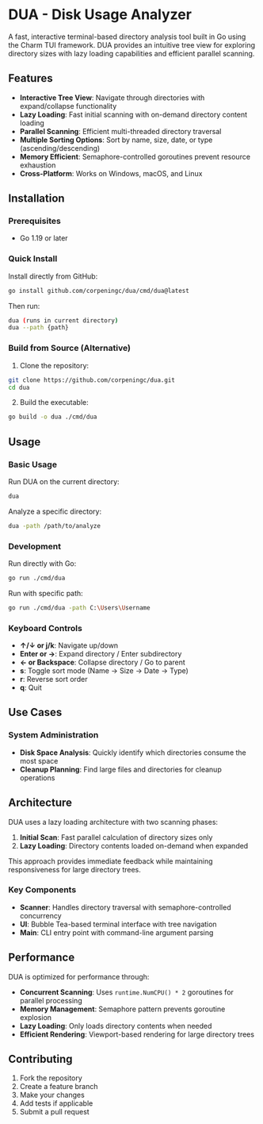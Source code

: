# DUA - Disk Usage Analyzer

A fast, interactive terminal-based directory analysis tool built in Go using the Charm TUI framework. DUA provides an intuitive tree view for exploring directory sizes with lazy loading capabilities and efficient parallel scanning.

## Features

- **Interactive Tree View**: Navigate through directories with expand/collapse functionality
- **Lazy Loading**: Fast initial scanning with on-demand directory content loading
- **Parallel Scanning**: Efficient multi-threaded directory traversal
- **Multiple Sorting Options**: Sort by name, size, date, or type (ascending/descending)
- **Memory Efficient**: Semaphore-controlled goroutines prevent resource exhaustion
- **Cross-Platform**: Works on Windows, macOS, and Linux

## Installation

### Prerequisites
- Go 1.19 or later

### Quick Install

Install directly from GitHub:
```bash
go install github.com/corpeningc/dua/cmd/dua@latest
```

Then run:
```bash
dua (runs in current directory)
dua --path {path}
```

### Build from Source (Alternative)

1. Clone the repository:
```bash
git clone https://github.com/corpeningc/dua.git
cd dua
```

2. Build the executable:
```bash
go build -o dua ./cmd/dua
```

## Usage

### Basic Usage

Run DUA on the current directory:
```bash
dua
```

Analyze a specific directory:
```bash
dua -path /path/to/analyze
```

### Development

Run directly with Go:
```bash
go run ./cmd/dua
```

Run with specific path:
```bash
go run ./cmd/dua -path C:\Users\Username
```

### Keyboard Controls

- **↑/↓ or j/k**: Navigate up/down
- **Enter or →**: Expand directory / Enter subdirectory
- **← or Backspace**: Collapse directory / Go to parent
- **s**: Toggle sort mode (Name → Size → Date → Type)
- **r**: Reverse sort order
- **q**: Quit

## Use Cases

### System Administration
- **Disk Space Analysis**: Quickly identify which directories consume the most space
- **Cleanup Planning**: Find large files and directories for cleanup operations

## Architecture

DUA uses a lazy loading architecture with two scanning phases:

1. **Initial Scan**: Fast parallel calculation of directory sizes only
2. **Lazy Loading**: Directory contents loaded on-demand when expanded

This approach provides immediate feedback while maintaining responsiveness for large directory trees.

### Key Components

- **Scanner**: Handles directory traversal with semaphore-controlled concurrency
- **UI**: Bubble Tea-based terminal interface with tree navigation
- **Main**: CLI entry point with command-line argument parsing

## Performance

DUA is optimized for performance through:

- **Concurrent Scanning**: Uses `runtime.NumCPU() * 2` goroutines for parallel processing
- **Memory Management**: Semaphore pattern prevents goroutine explosion
- **Lazy Loading**: Only loads directory contents when needed
- **Efficient Rendering**: Viewport-based rendering for large directory trees

## Contributing

1. Fork the repository
2. Create a feature branch
3. Make your changes
4. Add tests if applicable
5. Submit a pull request
